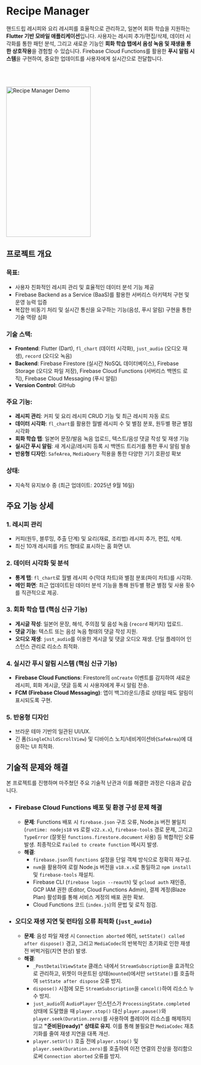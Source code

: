 # Recipe Manager

핸드드립 레시피와 요리 레시피를 효율적으로 관리하고, 일본어 회화 학습을 지원하는 **Flutter 기반 모바일 애플리케이션**입니다. 사용자는 레시피 추가/편집/삭제, 데이터 시각화를 통한 패턴 분석, 그리고 새로운 기능인 **회화 학습 탭에서 음성 녹음 및 재생을 통한 상호작용**을 경험할 수 있습니다. Firebase Cloud Functions를 활용한 **푸시 알림 시스템**을 구현하여, 중요한 업데이트를 사용자에게 실시간으로 전달합니다.

<br>
<br>
<br>
<img src="assets/Recording.gif" alt="Recipe Manager Demo" width="225" height="400">
<br>

## 프로젝트 개요

### 목표:
- 사용자 친화적인 레시피 관리 및 효율적인 데이터 분석 기능 제공
- Firebase Backend as a Service (BaaS)를 활용한 서버리스 아키텍처 구현 및 운영 능력 입증
- 복잡한 비동기 처리 및 실시간 통신을 요구하는 기능(음성, 푸시 알림) 구현을 통한 기술 역량 심화

### 기술 스택:
- **Frontend**: Flutter (Dart), `fl_chart` (데이터 시각화), `just_audio` (오디오 재생), `record` (오디오 녹음)
- **Backend**: Firebase Firestore (실시간 NoSQL 데이터베이스), Firebase Storage (오디오 파일 저장), Firebase Cloud Functions (서버리스 백엔드 로직), Firebase Cloud Messaging (푸시 알림)
- **Version Control**: GitHub

### 주요 기능:
- **레시피 관리**: 커피 및 요리 레시피 CRUD 기능 및 최근 레시피 자동 로드
- **데이터 시각화**: `fl_chart`를 활용한 월별 레시피 수 및 별점 분포, 원두별 평균 별점 시각화
- **회화 학습 탭**: 일본어 문장/발음 녹음 업로드, 텍스트/음성 댓글 작성 및 재생 기능
- **실시간 푸시 알림**: 새 게시글/레시피 등록 시 백엔드 트리거를 통한 푸시 알림 발송
- **반응형 디자인**: `SafeArea`, `MediaQuery` 적용을 통한 다양한 기기 호환성 확보

### 상태:
- 지속적 유지보수 중 (최근 업데이트: 2025년 9월 16일)

## 주요 기능 상세

### 1. 레시피 관리
- 커피(원두, 블루밍, 추출 단계) 및 요리(재료, 조리법) 레시피 추가, 편집, 삭제.
- 최신 10개 레시피를 카드 형태로 표시하는 홈 화면 UI.

### 2. 데이터 시각화 및 분석
- **통계 탭**: `fl_chart`로 월별 레시피 수(막대 차트)와 별점 분포(파이 차트)를 시각화.
- **메인 화면**: 최근 업데이트된 데이터 분석 기능을 통해 원두별 평균 별점 및 사용 횟수를 직관적으로 제공.

### 3. 회화 학습 탭 (핵심 신규 기능)
- **게시글 작성**: 일본어 문장, 해석, 주의점 및 음성 녹음 (`record` 패키지) 업로드.
- **댓글 기능**: 텍스트 또는 음성 녹음 형태의 댓글 작성 지원.
- **오디오 재생**: `just_audio`를 이용한 게시글 및 댓글 오디오 재생. 단일 플레이어 인스턴스 관리로 리소스 최적화.

### 4. 실시간 푸시 알림 시스템 (핵심 신규 기능)
- **Firebase Cloud Functions**: Firestore의 `onCreate` 이벤트를 감지하여 새로운 레시피, 회화 게시글, 댓글 등록 시 사용자에게 푸시 알림 전송.
- **FCM (Firebase Cloud Messaging)**: 앱이 백그라운드/종료 상태일 때도 알림이 표시되도록 구현.

### 5. 반응형 디자인
- 브라운 테마 기반의 일관된 UI/UX.
- 긴 폼(`SingleChildScrollView`) 및 디바이스 노치/네비게이션바(`SafeArea`)에 대응하는 UI 최적화.

## 기술적 문제와 해결

본 프로젝트를 진행하며 마주쳤던 주요 기술적 난관과 이를 해결한 과정은 다음과 같습니다.

- ### **Firebase Cloud Functions 배포 및 환경 구성 문제 해결**
  - **문제**: Functions 배포 시 `firebase.json` 구조 오류, Node.js 버전 불일치 (`runtime: nodejs18` vs 로컬 `v22.x.x`), `firebase-tools` 경로 문제, 그리고 `TypeError` (잘못된 `functions.firestore.document` 사용) 등 복합적인 오류 발생. 최종적으로 `Failed to create function` 메시지 발생.
  - **해결**:
    - `firebase.json`의 `functions` 설정을 단일 객체 방식으로 정확히 재구성.
    - `nvm`을 활용하여 로컬 Node.js 버전을 `v18.x.x`로 통일하고 `npm install` 및 `firebase-tools` 재설치.
    - Firebase CLI (`firebase login --reauth`) 및 `gcloud auth` 재인증, GCP IAM 권한 (Editor, Cloud Functions Admin), 결제 계정(Blaze Plan) 활성화를 통해 서비스 계정의 배포 권한 확보.
    - Cloud Functions 코드 (`index.js`)의 문법 및 로직 점검.

- ### **오디오 재생 지연 및 런타임 오류 최적화 (`just_audio`)**
  - **문제**: 음성 파일 재생 시 `Connection aborted` 에러, `setState() called after dispose()` 경고, 그리고 `MediaCodec`의 반복적인 초기화로 인한 재생 전 버벅거림(지연 현상) 발생.
  - **해결**:
    - `_PostDetailViewState` 클래스 내에서 `StreamSubscription`을 효과적으로 관리하고, 위젯이 마운트된 상태(`mounted`)에서만 `setState()`를 호출하여 `setState after dispose` 오류 방지.
    - `dispose()` 시점에 모든 `StreamSubscription`을 `cancel()`하여 리소스 누수 방지.
    - `just_audio`의 `AudioPlayer` 인스턴스가 `ProcessingState.completed` 상태에 도달했을 때 `player.stop()` 대신 `player.pause()`와 `player.seek(Duration.zero)`를 사용하여 플레이어 리소스를 해제하지 않고 **"준비된(ready)" 상태로 유지**. 이를 통해 불필요한 `MediaCodec` 재초기화를 줄여 재생 지연을 대폭 개선.
    - `player.setUrl()` 호출 전에 `player.stop()` 및 `player.seek(Duration.zero)`를 호출하여 이전 연결의 잔상을 정리함으로써 `Connection aborted` 오류를 방지.

